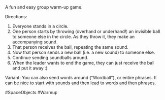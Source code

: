 A fun and easy group warm-up game.

Directions:
1. Everyone stands in a circle.
2. One person starts by throwing (overhand or underhand!) an invisible ball to someone else in the circle. As they throw it, they make an accompanying sound.
3. That person receives the ball, repeating the same sound.
4. Now that person sends a new ball (i.e. a new sound) to someone else.
5. Continue sending soundballs around.
6. When the leader wants to end the game, they can just receive the ball and put it away :)

Variant: You can also send words around ("Wordball"), or entire phrases. It can be nice to start with sounds and then lead to words and then phrases.
 
#SpaceObjects #Warmup